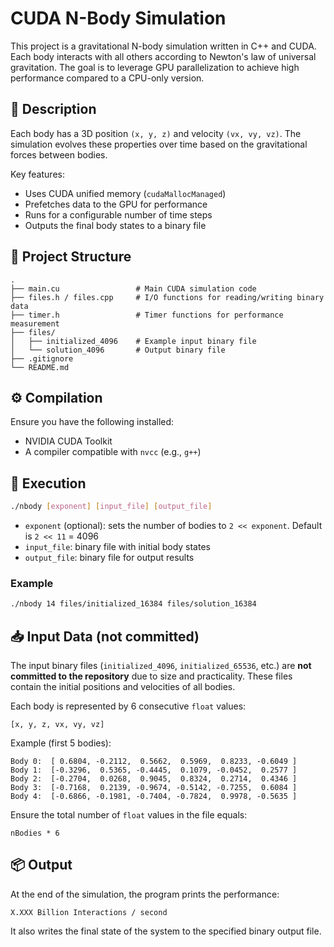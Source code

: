 # CUDA N-Body Simulation

This project is a gravitational N-body simulation written in C++ and CUDA. Each body interacts with all others according to Newton's law of universal gravitation. The goal is to leverage GPU parallelization to achieve high performance compared to a CPU-only version.

## 🧠 Description

Each body has a 3D position `(x, y, z)` and velocity `(vx, vy, vz)`. The simulation evolves these properties over time based on the gravitational forces between bodies.

Key features:
- Uses CUDA unified memory (`cudaMallocManaged`)
- Prefetches data to the GPU for performance
- Runs for a configurable number of time steps
- Outputs the final body states to a binary file

## 📁 Project Structure

```
.
├── main.cu                 # Main CUDA simulation code
├── files.h / files.cpp     # I/O functions for reading/writing binary data
├── timer.h                 # Timer functions for performance measurement
├── files/
│   ├── initialized_4096    # Example input binary file
│   └── solution_4096       # Output binary file
├── .gitignore
└── README.md
```

## ⚙️ Compilation

Ensure you have the following installed:

- NVIDIA CUDA Toolkit
- A compiler compatible with `nvcc` (e.g., `g++`)

## 🚀 Execution

```bash
./nbody [exponent] [input_file] [output_file]
```

- `exponent` (optional): sets the number of bodies to `2 << exponent`. Default is `2 << 11` = 4096
- `input_file`: binary file with initial body states
- `output_file`: binary file for output results

### Example

```bash
./nbody 14 files/initialized_16384 files/solution_16384
```

## 📥 Input Data (not committed)

The input binary files (`initialized_4096`, `initialized_65536`, etc.) are **not committed to the repository** due to size and practicality. These files contain the initial positions and velocities of all bodies.

Each body is represented by 6 consecutive `float` values:

```
[x, y, z, vx, vy, vz]
```

Example (first 5 bodies):

```
Body 0:  [ 0.6804, -0.2112,  0.5662,  0.5969,  0.8233, -0.6049 ]
Body 1:  [-0.3296,  0.5365, -0.4445,  0.1079, -0.0452,  0.2577 ]
Body 2:  [-0.2704,  0.0268,  0.9045,  0.8324,  0.2714,  0.4346 ]
Body 3:  [-0.7168,  0.2139, -0.9674, -0.5142, -0.7255,  0.6084 ]
Body 4:  [-0.6866, -0.1981, -0.7404, -0.7824,  0.9978, -0.5635 ]
```

Ensure the total number of `float` values in the file equals:

```
nBodies * 6
```

## 📦 Output

At the end of the simulation, the program prints the performance:

```
X.XXX Billion Interactions / second
```

It also writes the final state of the system to the specified binary output file.

